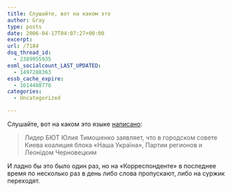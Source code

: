 ```yaml
---
title: Слушайте, вот на каком это
author: Gray
type: posts
date: 2006-04-17T04:07:27+00:00
excerpt:
url: /7184
dsq_thread_id:
  - 2389955935
esml_socialcount_LAST_UPDATED:
  - 1497288363
essb_cache_expire:
  - 1614488778
categories:
  - Uncategorized

---
```








Слушайте, вот на каком это языке <a href="http://www.korrespondent.net/main/151564" target="_blank">написано</a>:

> Лидер БЮТ Юлия Тимошенко заявляет, что в городском совете Киева коалиция блока &#171;Наша Україна&#187;, Партии регионов и Леонідом Черновецким

И ладно бы это было один раз, но на &#171;Корреспонденте&#187; в последнее время по несколько раз в день либо слова пропускают, либо на суржик переходят.
